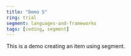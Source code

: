 ```yaml
---
title: "Demo 5"
ring: trial
segment: languages-and-frameworks
tags: [coding, segment]
---
```


This is a demo creating an item using segment.
